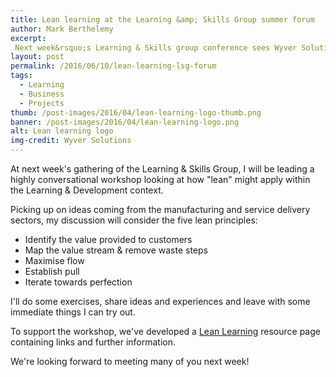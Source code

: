 ```yaml
---
title: Lean learning at the Learning &amp; Skills Group summer forum
author: Mark Berthelemy
excerpt:
 Next week&rsquo;s Learning & Skills group conference sees Wyver Solutions&rsquo;s team member, Mark Berthelemy, leading a workshop on Lean Learning
layout: post
permalink: /2016/06/10/lean-learning-lsg-forum
tags:
  - Learning
  - Business
  - Projects
thumb: /post-images/2016/04/lean-learning-logo-thumb.png
banner: /post-images/2016/04/lean-learning-logo.png
alt: Lean learning logo
img-credit: Wyver Solutions
---
```

At next week's gathering of the Learning &amp; Skills Group, I will be leading a highly conversational workshop looking at how "lean" might apply within the Learning &amp; Development context.

Picking up on ideas coming from the manufacturing and service delivery sectors, my discussion will consider the five lean principles:

- Identify the value provided to customers
- Map the value stream & remove waste steps
- Maximise flow
- Establish pull
- Iterate towards perfection

I'll do some exercises, share ideas and experiences and leave with some immediate things I can try out.

To support the workshop, we've developed a <a href="http://www.wyversolutions.co.uk/leanlearning">Lean Learning</a> resource page containing links and further information.

We're looking forward to meeting many of you next week!

